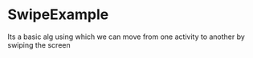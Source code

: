 # SwipeExample
Its a basic alg using which we can move from one activity to another by swiping the screen 

